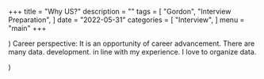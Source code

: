 +++
title = "Why US?"
description = ""
tags = [
    "Gordon",
    "Interview Preparation",
]
date = "2022-05-31"
categories = [
    "Interview",
]
menu = "main"
+++

) Career perspective: It is an opportunity of career advancement.  There are many data.  development. in line with my experience. I love to organize data.  

) 
